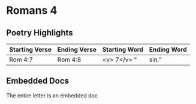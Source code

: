 # Romans 4

## Poetry Highlights

| Starting Verse | Ending Verse | Starting Word | Ending Word |
| :--- | :--- | :--- | :--- |
| Rom 4:7 | Rom 4:8 | &lt;v&gt; 7&lt;/v&gt; “ | sin.” |

## Embedded Docs

The entire letter is an embedded doc


